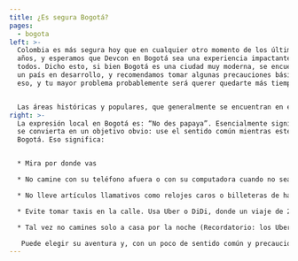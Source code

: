 ```yaml
---
title: ¿Es segura Bogotá?
pages:
  - bogota
left: >-
  Colombia es más segura hoy que en cualquier otro momento de los últimos 50
  años, y esperamos que Devcon en Bogotá sea una experiencia impactante para
  todos. Dicho esto, si bien Bogotá es una ciudad muy moderna, se encuentra en
  un país en desarrollo, y recomendamos tomar algunas precauciones básicas. Haz
  eso, y tu mayor problema probablemente será querer quedarte más tiempo.


  Las áreas históricas y populares, que generalmente se encuentran en el centro y al norte del centro, son las regiones más seguras. También ayudaremos a guiar a los asistentes hacia los lugares correctos en el momento correcto del día, por ejemplo: las áreas de moda que están llenas de vida nocturna son mejores después del anochecer, mientras que el centro histórico es mejor para frecuentar durante el día.
right: >-
  La expresión local en Bogotá es: “No des papaya”. Esencialmente significa, no
  se convierta en un objetivo obvio: use el sentido común mientras esté en
  Bogotá. Eso significa:


  * Mira por donde vas

  * No camine con su teléfono afuera o con su computadora cuando no sea necesario

  * No lleve artículos llamativos como relojes caros o billeteras de hardware chapadas en oro

  * Evite tomar taxis en la calle. Usa Uber o DiDi, donde un viaje de 20 minutos cuesta alrededor de $3 USD. Consejo: tal vez pague el dólar extra por un "Uber Comfort" más agradable *(recomendado cuando viene del aeropuerto)*.

  * Tal vez no camines solo a casa por la noche (Recordatorio: los Ubers son fáciles y baratos).

   Puede elegir su aventura y, con un poco de sentido común y precaución adicional, puede esperar tener una experiencia divertida y segura en Bogotá.
---
```

